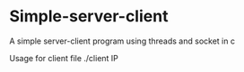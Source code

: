 # Simple-server-client
A simple server-client program using threads and socket in c

 Usage for client file ./client IP
